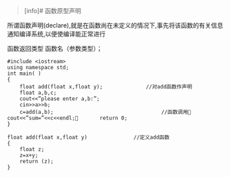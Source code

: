>[info]# 函数原型声明

所谓函数声明(declare),就是在函数尚在未定义的情况下,事先将该函数的有关信息通知编译系统,以便使编译能正常进行

函数返回类型    函数名（参数类型）；

```
#include <iostream>
using namespace std;
int main( )
{
	float add(float x,float y);              //对add函数作声明
    float a,b,c;
    cout<<”please enter a,b:”;
    cin>>a>>b;
    c=add(a,b);                                   //函数调用 cout<<”sum=”<<c<<endl; 		return 0;
}

float add(float x,float y)               //定义add函数
{
	float z;
    z=x+y;
    return (z);
}
```
